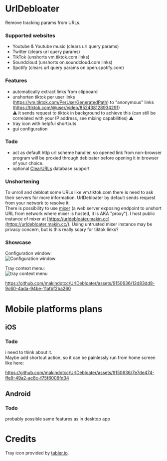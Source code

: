 # UrlDebloater

Remove tracking params from URLs.

### Supported websites
- Youtube & Youtube music (clears url query params)
- Twitter (clears url query params)
- TikTok (unshorts vm.tiktok.com links)
- Soundcloud (unshorts on.soundcloud.com links)
- Spotify (clears url query params on open.spotify.com)

### Features
- automatically extract links from clipboard
- unshorten tiktok per user links (https://vm.tiktok.com/PerUserGeneratedPath) to "anonymous" links (https://tiktok.com/@user/video/852438128934291) \
  ⚠️ it sends request to tiktok in background to achieve this (can still be correlated with your IP address, see mixing capabilities) ⚠️
- tray icon with helpful shortcuts
- gui configuration

### Todo
- act as default http url scheme handler, so opened link from non-browser program will be proxied through debloater before opening it in browser of your choice.
- optional [ClearURLs](https://docs.clearurls.xyz/) database support

### Unshortening
To unroll and debloat some URLs like vm.tiktok.com there is need to ask their servers for more information.
UrlDebloater by default sends request from your network to resolve it.\
There is possibility to use [mixer](mixer) (a web server exposing endpoint to unshort URL from network where mixer is hosted, it is AKA "proxy"). I host public instance of mixer at [https://urldebloater.makin.cc](https://urldebloater.makin.cc/). Using untrusted mixer instance may be privacy concern, but is this really scary for tiktok links?

### Showcase

Configuration window:\
![Configuration window](https://github.com/makindotcc/UrlDebloater/assets/9150636/6d482e02-b4f7-4990-b096-24fc62799a8a)

Tray context menu:\
![tray context menu](https://github.com/makindotcc/UrlDebloater/assets/9150636/63090379-fe8f-44c7-bcb0-e2796026366b)

https://github.com/makindotcc/UrlDebloater/assets/9150636/12d83dd8-9c60-4ada-94be-11afbf2ba260

# Mobile platforms plans

## iOS

### Todo

i need to think about it. \
Maybe add shortcut action, so it can be painlessly run from home screen like here:

https://github.com/makindotcc/UrlDebloater/assets/9150636/7e7de474-ffe9-49a2-ac8c-f75f6006fd34

## Android

### Todo

probably possible same features as in desktop app

# Credits

Tray icon provided by [tabler.io](https://tabler.io/icons).
